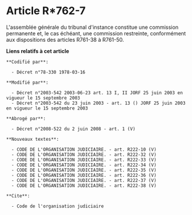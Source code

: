# Article R*762-7

L'assemblée générale du tribunal d'instance constitue une commission permanente et, le cas échéant, une commission
restreinte, conformément aux dispositions des articles R761-38 à R761-50.

**Liens relatifs à cet article**

	**Codifié par**:

	  - Décret n°78-330 1978-03-16

	**Modifié par**:

	  - Décret n°2003-542 2003-06-23 art. 13 I, II JORF 25 juin 2003 en vigueur le 15 septembre 2003
	  - Décret n°2003-542 du 23 juin 2003 - art. 13 () JORF 25 juin 2003 en vigueur le 15 septembre 2003

	**Abrogé par**:

	  - Décret n°2008-522 du 2 juin 2008 - art. 1 (V)

	**Nouveaux textes**:

	  - CODE DE L'ORGANISATION JUDICIAIRE. - art. R222-10 (V)
	  - CODE DE L'ORGANISATION JUDICIAIRE. - art. R222-32 (V)
	  - CODE DE L'ORGANISATION JUDICIAIRE. - art. R222-33 (V)
	  - CODE DE L'ORGANISATION JUDICIAIRE. - art. R222-34 (V)
	  - CODE DE L'ORGANISATION JUDICIAIRE. - art. R222-35 (V)
	  - CODE DE L'ORGANISATION JUDICIAIRE. - art. R222-36 (V)
	  - CODE DE L'ORGANISATION JUDICIAIRE. - art. R222-37 (V)
	  - CODE DE L'ORGANISATION JUDICIAIRE. - art. R222-38 (V)

	**Cite**:

	  - Code de l'organisation judiciaire
